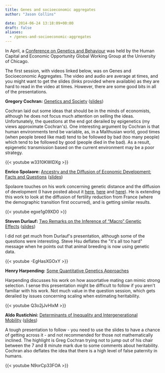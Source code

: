 ```yaml
---
title: Genes and socioeconomic aggregates
author: "Jason Collins"

date: 2014-06-24 13:18:09+00:00
draft: false
aliases:
  - /genes-and-socioeconomic-aggregates
---
```


In April, a [Conference on Genetics and Behaviour](https://hceconomics.uchicago.edu/events/conference-genetics-and-behavior) was held by the Human Capital and Economic Opportunity Global Working Group at the University of Chicago.

The first session, with videos linked below, was on Genes and Socioeconomic Aggregates. The video and audio are average at times, and you might want to get the slides (links provided where available) as they are hard to read in the video at times. However, there are some good bits in all of the presentations.

**Gregory Cochran:** [Genetics and Society](https://hceconomics.uchicago.edu/video/genetics-and-behavior-genetics-and-society) ([slides](https://hceconomics.uchicago.edu/sites/default/files/file_uploads/Cochran_Genetics%20and%20Society.ppt))

Cochran laid out some ideas that should be in the minds of economists, although he does not focus much attention on selling the ideas. Unfortunately, the questions at the end got derailed by epigenetics (my views approximate Cochran's). One interesting argument by Cochran is that human environments tend be variable, as, in a Malthusian world, good times (when people breed like mad) tend to be followed by bad (too many people) which tend to be followed by good (people died in the bad). As a result, epigenetic transmission based on the current environment may be a poor strategy.

{{< youtube w3310KWlDXg >}}

**Enrico Spolaore:** [Ancestry and the Diffusion of Economic Development: Facts and Questions](https://hceconomics.uchicago.edu/video/genetics-and-behavior-ancestry-and-diffusion-economic-development-facts-and-questions) ([slides](https://hceconomics.uchicago.edu/sites/default/files/file_uploads/Spolaore_Ancestry%20and%20the%20Diffusion%20of%20Economic%20Development.pptx))

Spolaore touches on his work concerning genetic distance and the diffusion of development (I have posted about it [here](https://www.jasoncollins.blog/genetic-distance-and-economic-development/), [here](https://www.jasoncollins.blog/the-deep-roots-of-economic-development/) and [here](https://www.jasoncollins.blog/the-intergenerational-transmission-of-economic-development/)). He is extending this work to look at the diffusion of fertility reduction from France (where the demographic transition first occurred), and is getting similar results.

{{< youtube egxe1g09XD0 >}}

**Steven Durlauf:** [Two Remarks on the Inference of “Macro” Genetic Effects](https://hceconomics.uchicago.edu/video/genetics-and-behavior-two-remarks-inference-%E2%80%9Cmacro%E2%80%9D-genetic-effects) ([slides](https://hceconomics.uchicago.edu/sites/default/files/file_uploads/Durlauf_Two%20Remarks%20on%20the%20Inference%20of%20%2522Macro%2522%20Genetic%20Effects.pdf))

I did not get much from Durlauf's presentation, although some of the questions were interesting. Steve Hsu deflates the "it's all too hard" message when he points out that animal breeding is now using genetic data.

{{< youtube -EgHasXGOxY >}}

**Henry Harpending:** [Some Quantitative Genetics Approaches](https://hceconomics.uchicago.edu/video/genetics-and-behavior-some-quantitative-genetics-approaches)

Harpending discusses his work on how assortative mating can mimic strong selection. I sense this presentation might be difficult to follow if you aren't familiar with his work. Not much value in the question session, which gets derailed by issues concerning scaling when estimating heritability.

{{< youtube Q3o2jJvHlxM >}}

**Aldo Rustichini:** [Determinants of Inequality and Intergenerational Mobility](https://hceconomics.uchicago.edu/video/genetics-and-behavior-determinants-inequality-and-intergenerational-mobility) ([slides](https://hceconomics.uchicago.edu/sites/default/files/file_uploads/Rustichini_Determinants%20of%20inequality%20and%20intergenerational%20mobility.pptx))

A tough presentation to follow - you need to use the slides to have a chance of getting across it - and not recommended for those not mathematically inclined. The highlight is Greg Cochran trying not to jump out of his chair between the 7 and 8 minute mark due to some comments about heritability. Cochran also deflates the idea that there is a high level of false paternity in humans.

{{< youtube N9orCp33FOA >}}